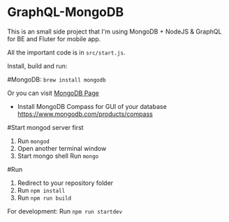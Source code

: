 # GraphQL-MongoDB
This is an small side project that I'm using MongoDB + NodeJS & GraphQL for BE and Fluter for mobile app.

All the important code is in `src/start.js`.

Install, build and run:

#MongoDB:
`brew install mongodb` 

Or you can visit [MongoDB Page](https://www.mongodb.com/download-center?jmp=nav) 

* Install MongoDB Compass for GUI of your database
https://www.mongodb.com/products/compass

#Start mongod server first
1. Run `mongod`
2. Open another terminal window
3. Start mongo shell
   Run `mongo`

#Run
1. Redirect to your repository folder
2. Run `npm install`
3. Run `npm run build`

For development: Run `npm run startdev `